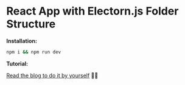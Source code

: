 # React App with Electorn.js Folder Structure

**Installation:**

```sh
npm i && npm run dev
```


**Tutorial:**

[Read the blog to do it by yourself]() 👩‍💻